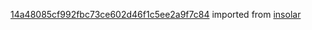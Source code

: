 [14a48085cf992fbc73ce602d46f1c5ee2a9f7c84](https://github.com/insolar/insolar/commit/14a48085cf992fbc73ce602d46f1c5ee2a9f7c84) imported from [insolar](https://github.com/insolar/insolar)
